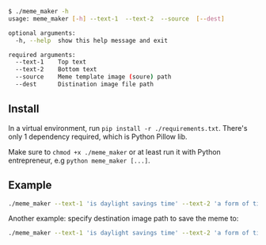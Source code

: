 ```bash
$ ./meme_maker -h
usage: meme_maker [-h] --text-1  --text-2  --source  [--dest]

optional arguments:
  -h, --help  show this help message and exit

required arguments:
  --text-1    Top text
  --text-2    Bottom text
  --source    Meme template image (soure) path
  --dest      Distination image file path
```

## Install

In a virtual environment, run `pip install -r ./requirements.txt`. There's only 1 dependency required, which is Python Pillow lib.

Make sure to `chmod +x ./meme_maker` or at least run it with Python entrepreneur, e.g `python meme_maker [...]`.

## Example

```bash
./meme_maker --text-1 'is daylight savings time' --text-2 'a form of time travel?!?' --source ./template.jpg
```

Another example: specify destination image path to save the meme to:

```bash
./meme_maker --text-1 'is daylight savings time' --text-2 'a form of time travel?!?' --source ./template.jpg --dest ./meme.png
```